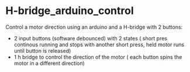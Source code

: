 # H-bridge_arduino_control
Control a motor direction using an arduino and a H-bridge with 2 buttons:
- 2 input buttons (software debounced) with 2 states ( short pres continous running and stops with another short press, held motor runs until button is released)
- 1 h bridge to control the direction of the motor ( each button spins the motor in a different direction)
